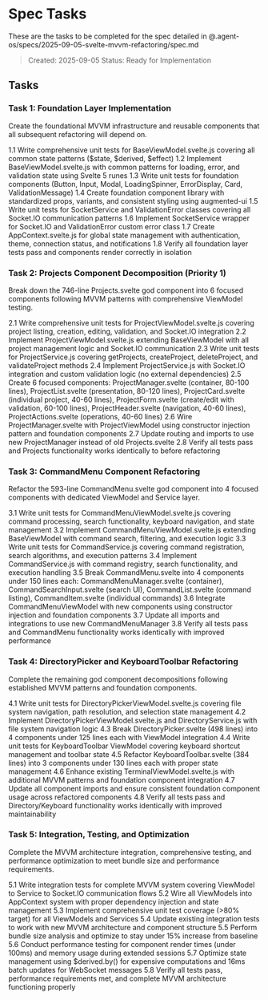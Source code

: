 # Spec Tasks

These are the tasks to be completed for the spec detailed in @.agent-os/specs/2025-09-05-svelte-mvvm-refactoring/spec.md

> Created: 2025-09-05
> Status: Ready for Implementation

## Tasks

### Task 1: Foundation Layer Implementation

Create the foundational MVVM infrastructure and reusable components that all subsequent refactoring will depend on.

1.1 Write comprehensive unit tests for BaseViewModel.svelte.js covering all common state patterns ($state, $derived, $effect)
1.2 Implement BaseViewModel.svelte.js with common patterns for loading, error, and validation state using Svelte 5 runes
1.3 Write unit tests for foundation components (Button, Input, Modal, LoadingSpinner, ErrorDisplay, Card, ValidationMessage)
1.4 Create foundation component library with standardized props, variants, and consistent styling using augmented-ui
1.5 Write unit tests for SocketService and ValidationError classes covering all Socket.IO communication patterns
1.6 Implement SocketService wrapper for Socket.IO and ValidationError custom error class
1.7 Create AppContext.svelte.js for global state management with authentication, theme, connection status, and notifications
1.8 Verify all foundation layer tests pass and components render correctly in isolation

### Task 2: Projects Component Decomposition (Priority 1)

Break down the 746-line Projects.svelte god component into 6 focused components following MVVM patterns with comprehensive ViewModel testing.

2.1 Write comprehensive unit tests for ProjectViewModel.svelte.js covering project listing, creation, editing, validation, and Socket.IO integration
2.2 Implement ProjectViewModel.svelte.js extending BaseViewModel with all project management logic and Socket.IO communication
2.3 Write unit tests for ProjectService.js covering getProjects, createProject, deleteProject, and validateProject methods
2.4 Implement ProjectService.js with Socket.IO integration and custom validation logic (no external dependencies)
2.5 Create 6 focused components: ProjectManager.svelte (container, 80-100 lines), ProjectList.svelte (presentation, 80-120 lines), ProjectCard.svelte (individual project, 40-60 lines), ProjectForm.svelte (create/edit with validation, 60-100 lines), ProjectHeader.svelte (navigation, 40-60 lines), ProjectActions.svelte (operations, 40-60 lines)
2.6 Wire ProjectManager.svelte with ProjectViewModel using constructor injection pattern and foundation components
2.7 Update routing and imports to use new ProjectManager instead of old Projects.svelte
2.8 Verify all tests pass and Projects functionality works identically to before refactoring

### Task 3: CommandMenu Component Refactoring

Refactor the 593-line CommandMenu.svelte god component into 4 focused components with dedicated ViewModel and Service layer.

3.1 Write unit tests for CommandMenuViewModel.svelte.js covering command processing, search functionality, keyboard navigation, and state management
3.2 Implement CommandMenuViewModel.svelte.js extending BaseViewModel with command search, filtering, and execution logic
3.3 Write unit tests for CommandService.js covering command registration, search algorithms, and execution patterns
3.4 Implement CommandService.js with command registry, search functionality, and execution handling
3.5 Break CommandMenu.svelte into 4 components under 150 lines each: CommandMenuManager.svelte (container), CommandSearchInput.svelte (search UI), CommandList.svelte (command listing), CommandItem.svelte (individual commands)
3.6 Integrate CommandMenuViewModel with new components using constructor injection and foundation components
3.7 Update all imports and integrations to use new CommandMenuManager
3.8 Verify all tests pass and CommandMenu functionality works identically with improved performance

### Task 4: DirectoryPicker and KeyboardToolbar Refactoring

Complete the remaining god component decompositions following established MVVM patterns and foundation components.

4.1 Write unit tests for DirectoryPickerViewModel.svelte.js covering file system navigation, path resolution, and selection state management
4.2 Implement DirectoryPickerViewModel.svelte.js and DirectoryService.js with file system navigation logic
4.3 Break DirectoryPicker.svelte (498 lines) into 4 components under 125 lines each with ViewModel integration
4.4 Write unit tests for KeyboardToolbar ViewModel covering keyboard shortcut management and toolbar state
4.5 Refactor KeyboardToolbar.svelte (384 lines) into 3 components under 130 lines each with proper state management
4.6 Enhance existing TerminalViewModel.svelte.js with additional MVVM patterns and foundation component integration
4.7 Update all component imports and ensure consistent foundation component usage across refactored components
4.8 Verify all tests pass and Directory/Keyboard functionality works identically with improved maintainability

### Task 5: Integration, Testing, and Optimization

Complete the MVVM architecture integration, comprehensive testing, and performance optimization to meet bundle size and performance requirements.

5.1 Write integration tests for complete MVVM system covering ViewModel to Service to Socket.IO communication flows
5.2 Wire all ViewModels into AppContext system with proper dependency injection and state management
5.3 Implement comprehensive unit test coverage (>80% target) for all ViewModels and Services
5.4 Update existing integration tests to work with new MVVM architecture and component structure
5.5 Perform bundle size analysis and optimize to stay under 15% increase from baseline
5.6 Conduct performance testing for component render times (under 100ms) and memory usage during extended sessions
5.7 Optimize state management using $derived.by() for expensive computations and 16ms batch updates for WebSocket messages
5.8 Verify all tests pass, performance requirements met, and complete MVVM architecture functioning properly

